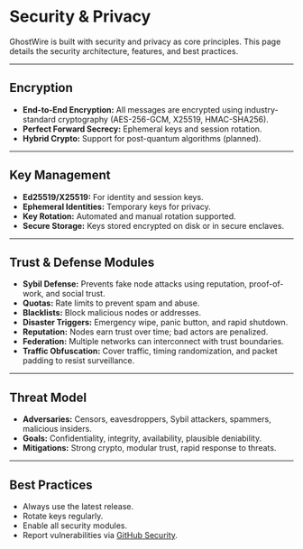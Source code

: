 # Security & Privacy

GhostWire is built with security and privacy as core principles. This page details the security architecture, features, and best practices.

---

## Encryption
- **End-to-End Encryption:** All messages are encrypted using industry-standard cryptography (AES-256-GCM, X25519, HMAC-SHA256).
- **Perfect Forward Secrecy:** Ephemeral keys and session rotation.
- **Hybrid Crypto:** Support for post-quantum algorithms (planned).

---

## Key Management
- **Ed25519/X25519:** For identity and session keys.
- **Ephemeral Identities:** Temporary keys for privacy.
- **Key Rotation:** Automated and manual rotation supported.
- **Secure Storage:** Keys stored encrypted on disk or in secure enclaves.

---

## Trust & Defense Modules
- **Sybil Defense:** Prevents fake node attacks using reputation, proof-of-work, and social trust.
- **Quotas:** Rate limits to prevent spam and abuse.
- **Blacklists:** Block malicious nodes or addresses.
- **Disaster Triggers:** Emergency wipe, panic button, and rapid shutdown.
- **Reputation:** Nodes earn trust over time; bad actors are penalized.
- **Federation:** Multiple networks can interconnect with trust boundaries.
- **Traffic Obfuscation:** Cover traffic, timing randomization, and packet padding to resist surveillance.

---

## Threat Model
- **Adversaries:** Censors, eavesdroppers, Sybil attackers, spammers, malicious insiders.
- **Goals:** Confidentiality, integrity, availability, plausible deniability.
- **Mitigations:** Strong crypto, modular trust, rapid response to threats.

---

## Best Practices
- Always use the latest release.
- Rotate keys regularly.
- Enable all security modules.
- Report vulnerabilities via [GitHub Security](https://github.com/phantomojo/GhostWire-secure-mesh-communication/security/advisories). 